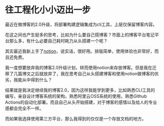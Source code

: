# 往工程化小小迈出一步

[tag]:工程化|总结
[create]:2021-07-20

最近在做博客的2.0升级，将部署构建逻辑集成为cli工具，上层仅保留博客内容。

在这之间也产生挺多的思考，比如为什么要自己搭博客？市面上的博客平台笔记平台那么多，有什么必要自己耗时耗力从头搭建一个呢？

其实最近我新上手了[notion](https://www.notion.so/)，说实话，很好用。排版简单，使用体验也非常好，而且还免费。

我一度想要放弃我的博客2.0升级计划，转而使用notion来存放博客。但是我在迁移了几篇博文之后就放弃了，我在思考自己从头搭建博客和使用notion做博客的优劣，我能从中得到什么？

结果就是我决定继续我的博客2.0，因为这样我能学到更多，比如熟悉CLI工具的编写，亲自设计博客系统的架构，熟悉阿里云OSS系统的使用，熟悉Github Actions的自动化部署。而且自己从头开始搭建，对于博客的感情以及给人的专业感都会完全不一样。

而如果我选择使用第三方平台，那么我得到的仅仅是一个存放文档的地方。